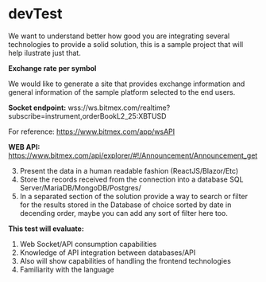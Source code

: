 # devTest
We want to understand better how good you are integrating several technologies to provide a solid solution, this is a sample project that will help ilustrate just that.

**Exchange rate per symbol**

We would like to generate a site that provides exchange information and general information of the sample platform selected to the end users.

**Socket endpoint:** 
wss://ws.bitmex.com/realtime?subscribe=instrument,orderBookL2_25:XBTUSD

For reference: https://www.bitmex.com/app/wsAPI

**WEB API:**
https://www.bitmex.com/api/explorer/#!/Announcement/Announcement_get

3. Present the data in a human readable fashion (ReactJS/Blazor/Etc)
4. Store the records received from the connection into a database SQL Server/MariaDB/MongoDB/Postgres/
5. In a separated section of the solution provide a way to search or filter for the results stored in the Database of choice sorted by date in decending order, maybe you can add any sort of filter here too.


**This test will evaluate:**
1. Web Socket/API consumption capabilities
2. Knowledge of API integration between databases/API
3. Also will show capabilities of handling the frontend technologies
4. Familiarity with the language
